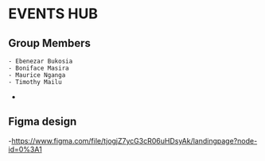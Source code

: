 # EVENTS HUB
## Group Members 
    - Ebenezar Bukosia
    - Boniface Masira
    - Maurice Nganga
    - Timothy Mailu 
  - 
## Figma design
-https://www.figma.com/file/tjogjZ7ycG3cR06uHDsyAk/landingpage?node-id=0%3A1 